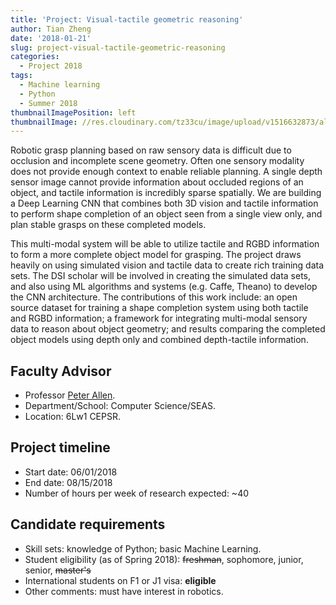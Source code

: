 ```yaml
---
title: 'Project: Visual-tactile geometric reasoning'
author: Tian Zheng
date: '2018-01-21'
slug: project-visual-tactile-geometric-reasoning
categories:
  - Project 2018
tags:
  - Machine learning
  - Python
  - Summer 2018
thumbnailImagePosition: left
thumbnailImage: //res.cloudinary.com/tz33cu/image/upload/v1516632873/allen_myfzlf.png
---
```

Robotic grasp planning based on raw sensory data is difficult due to occlusion and incomplete scene geometry.  Often one sensory modality does not provide enough context to enable reliable planning.  A single depth sensor image cannot provide information about occluded regions of an object, and tactile information is incredibly sparse spatially.  We are building a Deep Learning CNN that combines both 3D vision and tactile information to perform shape completion of an object seen from a single view only, and plan stable grasps on these completed models.

<!--more-->
This multi-modal system will be able to utilize tactile and RGBD information to form a more complete object model for grasping. The project draws heavily on using simulated vision and tactile data to create rich training data sets.  The DSI scholar will be involved in creating the simulated data sets, and also using ML algorithms and systems (e.g. Caffe, Theano) to develop the CNN architecture. The contributions of this work include: an open source dataset for training a shape completion system using both tactile and RGBD information;  a framework for integrating multi-modal sensory data to reason about object geometry; and results comparing the completed object models using depth only and combined depth-tactile information.

## Faculty Advisor
+ Professor [Peter Allen](http://www.cs.columbia.edu/~allen).
+ Department/School: Computer Science/SEAS.
+ Location: 6Lw1 CEPSR.

## Project timeline
+ Start date: 06/01/2018
+ End date: 08/15/2018
+ Number of hours per week of research expected: ~40

## Candidate requirements
+ Skill sets: knowledge of Python; basic Machine Learning.
+ Student eligibility  (as of Spring 2018): ~~freshman~~, sophomore, junior, senior, ~~master's~~
+ International students on F1 or J1 visa: **eligible**
+ Other comments: must have interest in robotics.